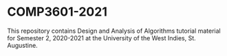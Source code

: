 # COMP3601-2021
This repository contains Design and Analysis of Algorithms tutorial material for Semester 2, 2020-2021 at the University of the West Indies, St. Augustine.
